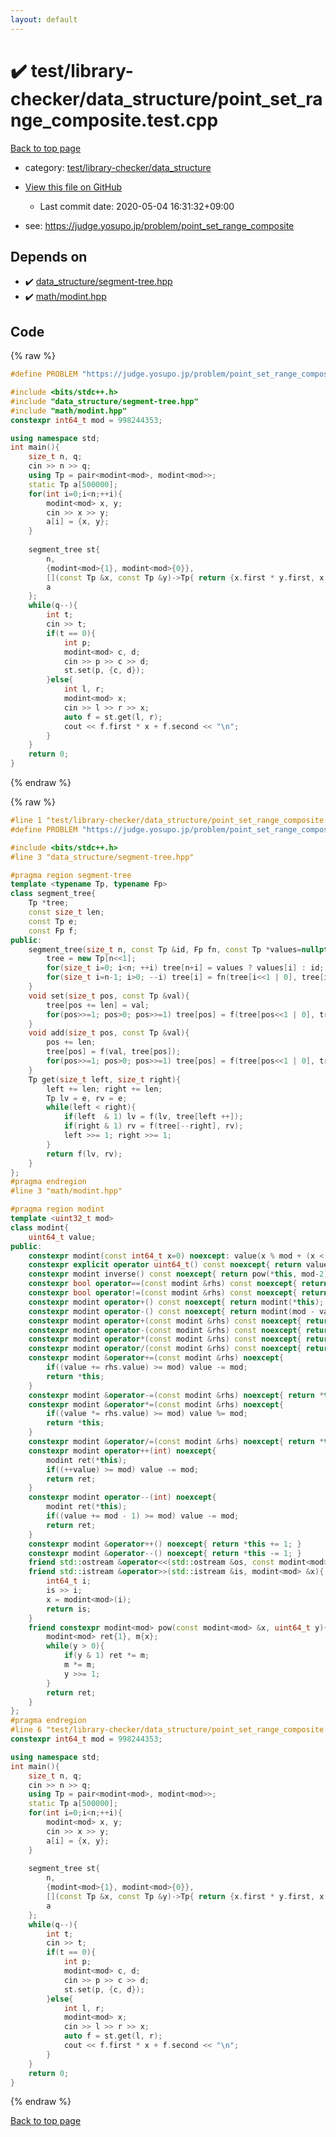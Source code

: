 ```yaml
---
layout: default
---
```


<!-- mathjax config similar to math.stackexchange -->
<script type="text/javascript" async
  src="https://cdnjs.cloudflare.com/ajax/libs/mathjax/2.7.5/MathJax.js?config=TeX-MML-AM_CHTML">
</script>
<script type="text/x-mathjax-config">
  MathJax.Hub.Config({
    TeX: { equationNumbers: { autoNumber: "AMS" }},
    tex2jax: {
      inlineMath: [ ['$','$'] ],
      processEscapes: true
    },
    "HTML-CSS": { matchFontHeight: false },
    displayAlign: "left",
    displayIndent: "2em"
  });
</script>

<script type="text/javascript" src="https://cdnjs.cloudflare.com/ajax/libs/jquery/3.4.1/jquery.min.js"></script>
<script src="https://cdn.jsdelivr.net/npm/jquery-balloon-js@1.1.2/jquery.balloon.min.js" integrity="sha256-ZEYs9VrgAeNuPvs15E39OsyOJaIkXEEt10fzxJ20+2I=" crossorigin="anonymous"></script>
<script type="text/javascript" src="../../../../assets/js/copy-button.js"></script>
<link rel="stylesheet" href="../../../../assets/css/copy-button.css" />


# :heavy_check_mark: test/library-checker/data_structure/point_set_range_composite.test.cpp

<a href="../../../../index.html">Back to top page</a>

* category: <a href="../../../../index.html#c4b8fe8a8231f4c5b6444b288e0b90cd">test/library-checker/data_structure</a>
* <a href="{{ site.github.repository_url }}/blob/master/test/library-checker/data_structure/point_set_range_composite.test.cpp">View this file on GitHub</a>
    - Last commit date: 2020-05-04 16:31:32+09:00


* see: <a href="https://judge.yosupo.jp/problem/point_set_range_composite">https://judge.yosupo.jp/problem/point_set_range_composite</a>


## Depends on

* :heavy_check_mark: <a href="../../../../library/data_structure/segment-tree.hpp.html">data_structure/segment-tree.hpp</a>
* :heavy_check_mark: <a href="../../../../library/math/modint.hpp.html">math/modint.hpp</a>


## Code

<a id="unbundled"></a>
{% raw %}
```cpp
#define PROBLEM "https://judge.yosupo.jp/problem/point_set_range_composite"

#include <bits/stdc++.h>
#include "data_structure/segment-tree.hpp"
#include "math/modint.hpp"
constexpr int64_t mod = 998244353;

using namespace std;
int main(){
    size_t n, q;
    cin >> n >> q;
    using Tp = pair<modint<mod>, modint<mod>>;
    static Tp a[500000];
    for(int i=0;i<n;++i){
        modint<mod> x, y;
        cin >> x >> y;
        a[i] = {x, y};
    }
    
    segment_tree st{
        n,
        {modint<mod>{1}, modint<mod>{0}},
        [](const Tp &x, const Tp &y)->Tp{ return {x.first * y.first, x.second * y.first + y.second}; },
        a
    };
    while(q--){
        int t;
        cin >> t;
        if(t == 0){
            int p;
            modint<mod> c, d;
            cin >> p >> c >> d;
            st.set(p, {c, d});
        }else{
            int l, r;
            modint<mod> x;
            cin >> l >> r >> x;
            auto f = st.get(l, r);
            cout << f.first * x + f.second << "\n";
        }
    }
    return 0;
}

```
{% endraw %}

<a id="bundled"></a>
{% raw %}
```cpp
#line 1 "test/library-checker/data_structure/point_set_range_composite.test.cpp"
#define PROBLEM "https://judge.yosupo.jp/problem/point_set_range_composite"

#include <bits/stdc++.h>
#line 3 "data_structure/segment-tree.hpp"

#pragma region segment-tree
template <typename Tp, typename Fp>
class segment_tree{
    Tp *tree;
    const size_t len;
    const Tp e;
    const Fp f;
public:
    segment_tree(size_t n, const Tp &id, Fp fn, const Tp *values=nullptr): len(n), e(id), f(fn){
        tree = new Tp[n<<1];
        for(size_t i=0; i<n; ++i) tree[n+i] = values ? values[i] : id;
        for(size_t i=n-1; i>0; --i) tree[i] = fn(tree[i<<1 | 0], tree[i<<1 | 1]);
    }
    void set(size_t pos, const Tp &val){
        tree[pos += len] = val;
        for(pos>>=1; pos>0; pos>>=1) tree[pos] = f(tree[pos<<1 | 0], tree[pos<<1 | 1]);
    }
    void add(size_t pos, const Tp &val){
        pos += len;
        tree[pos] = f(val, tree[pos]);
        for(pos>>=1; pos>0; pos>>=1) tree[pos] = f(tree[pos<<1 | 0], tree[pos<<1 | 1]);
    }
    Tp get(size_t left, size_t right){
        left += len; right += len;
        Tp lv = e, rv = e;
        while(left < right){
            if(left  & 1) lv = f(lv, tree[left ++]);
            if(right & 1) rv = f(tree[--right], rv);
            left >>= 1; right >>= 1;
        }
        return f(lv, rv);
    }
};
#pragma endregion
#line 3 "math/modint.hpp"

#pragma region modint
template <uint32_t mod>
class modint{
    uint64_t value;
public:
    constexpr modint(const int64_t x=0) noexcept: value(x % mod + (x < 0 ? mod : 0)){ }
    constexpr explicit operator uint64_t() const noexcept{ return value; }
    constexpr modint inverse() const noexcept{ return pow(*this, mod-2); }
    constexpr bool operator==(const modint &rhs) const noexcept{ return value == rhs.value; }
    constexpr bool operator!=(const modint &rhs) const noexcept{ return value != rhs.value; }
    constexpr modint operator+() const noexcept{ return modint(*this); }
    constexpr modint operator-() const noexcept{ return modint(mod - value); }
    constexpr modint operator+(const modint &rhs) const noexcept{ return modint(*this) += rhs; }
    constexpr modint operator-(const modint &rhs) const noexcept{ return modint(*this) -= rhs; }
    constexpr modint operator*(const modint &rhs) const noexcept{ return modint(*this) *= rhs; }
    constexpr modint operator/(const modint &rhs) const noexcept{ return modint(*this) /= rhs; }
    constexpr modint &operator+=(const modint &rhs) noexcept{
        if((value += rhs.value) >= mod) value -= mod;
        return *this;
    }
    constexpr modint &operator-=(const modint &rhs) noexcept{ return *this += mod - rhs.value; }
    constexpr modint &operator*=(const modint &rhs) noexcept{
        if((value *= rhs.value) >= mod) value %= mod;
        return *this;
    }
    constexpr modint &operator/=(const modint &rhs) noexcept{ return *this *= rhs.inverse(); }
    constexpr modint operator++(int) noexcept{
        modint ret(*this);
        if((++value) >= mod) value -= mod;
        return ret;
    }
    constexpr modint operator--(int) noexcept{
        modint ret(*this);
        if((value += mod - 1) >= mod) value -= mod;
        return ret;
    }
    constexpr modint &operator++() noexcept{ return *this += 1; }
    constexpr modint &operator--() noexcept{ return *this -= 1; }
    friend std::ostream &operator<<(std::ostream &os, const modint<mod> &x){ return os << x.value; }
    friend std::istream &operator>>(std::istream &is, modint<mod> &x){
        int64_t i;
        is >> i;
        x = modint<mod>(i);
        return is;
    }
    friend constexpr modint<mod> pow(const modint<mod> &x, uint64_t y){
        modint<mod> ret{1}, m{x};
        while(y > 0){
            if(y & 1) ret *= m;
            m *= m;
            y >>= 1;
        }
        return ret;
    }
};
#pragma endregion
#line 6 "test/library-checker/data_structure/point_set_range_composite.test.cpp"
constexpr int64_t mod = 998244353;

using namespace std;
int main(){
    size_t n, q;
    cin >> n >> q;
    using Tp = pair<modint<mod>, modint<mod>>;
    static Tp a[500000];
    for(int i=0;i<n;++i){
        modint<mod> x, y;
        cin >> x >> y;
        a[i] = {x, y};
    }
    
    segment_tree st{
        n,
        {modint<mod>{1}, modint<mod>{0}},
        [](const Tp &x, const Tp &y)->Tp{ return {x.first * y.first, x.second * y.first + y.second}; },
        a
    };
    while(q--){
        int t;
        cin >> t;
        if(t == 0){
            int p;
            modint<mod> c, d;
            cin >> p >> c >> d;
            st.set(p, {c, d});
        }else{
            int l, r;
            modint<mod> x;
            cin >> l >> r >> x;
            auto f = st.get(l, r);
            cout << f.first * x + f.second << "\n";
        }
    }
    return 0;
}

```
{% endraw %}

<a href="../../../../index.html">Back to top page</a>


